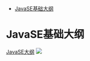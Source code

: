 <!-- GFM-TOC -->
* [JavaSE基础大纲](#javase基础大纲)   
<!-- GFM-TOC -->
# JavaSE基础大纲
[JavaSE大纲](http://naotu.baidu.com/file/4533aadd47ed9c190b9384b194ee9db1)
![](http://chuantu.biz/t6/260/1521531764x-1404775611.png) 